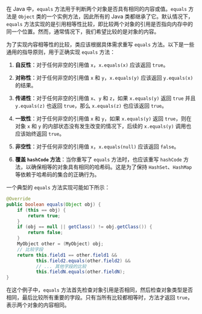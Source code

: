 在 Java 中，`equals` 方法用于判断两个对象是否具有相同的内容或值。`equals` 方法是 `Object` 类的一个实例方法，因此所有的 Java 类都继承了它。默认情况下，`equals` 方法实现的是引用相等性比较，即比较两个对象的引用是否指向内存中的同一个位置。然而，通常情况下，我们希望比较的是对象的内容。

为了实现内容相等性的比较，类应该根据具体需求重写 `equals` 方法。以下是一些通用的指导原则，用于正确实现 `equals` 方法：

1. **自反性**：对于任何非空的引用值 `x`，`x.equals(x)` 应该返回 `true`。

2. **对称性**：对于任何非空的引用值 `x` 和 `y`，`x.equals(y)` 应该返回 `y.equals(x)` 的结果。

3. **传递性**：对于任何非空的引用值 `x`、`y` 和 `z`，如果 `x.equals(y)` 返回 `true` 并且 `y.equals(z)` 也返回 `true`，那么 `x.equals(z)` 也应该返回 `true`。

4. **一致性**：对于任何非空的引用值 `x` 和 `y`，如果 `x.equals(y)` 返回 `true`，则在对象 `x` 和 `y` 的内部状态没有发生改变的情况下，后续的 `x.equals(y)` 调用也应该始终返回 `true`。

5. **非空性**：对于任何非空的引用值 `x`，`x.equals(null)` 应该返回 `false`。

6. **覆盖 `hashCode` 方法**：当你重写了 `equals` 方法时，也应该重写 `hashCode` 方法，以确保相等的对象具有相同的哈希码。这是为了保持 `HashSet`、`HashMap` 等依赖于哈希码的集合的正确行为。

一个典型的 `equals` 方法实现可能如下所示：

```java
@Override
public boolean equals(Object obj) {
    if (this == obj) {
        return true;
    }
    if (obj == null || getClass() != obj.getClass()) {
        return false;
    }
    MyObject other = (MyObject) obj;
    // 比较字段
    return this.field1 == other.field1 &&
           this.field2.equals(other.field2) &&
           // ... 其他字段的比较
           this.fieldN.equals(other.fieldN);
}
```

在这个例子中，`equals` 方法首先检查对象引用是否相同，然后检查对象类型是否相同，最后比较所有重要的字段。只有当所有比较都相等时，方法才返回 `true`，表示两个对象的内容相同。